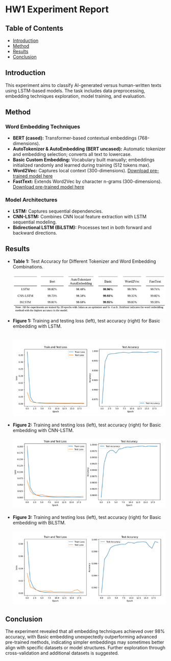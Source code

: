 # HW1 Experiment Report

## Table of Contents
- [Introduction](#introduction)
- [Method](#method)
- [Results](#results)
- [Conclusion](#conclusion)


## Introduction
This experiment aims to classify AI-generated versus human-written texts using LSTM-based models. The task includes data preprocessing, embedding techniques exploration, model training, and evaluation.


## Method
### Word Embedding Techniques
- **BERT (cased):** Transformer-based contextual embeddings (768-dimensions).
- **AutoTokenizer & AutoEmbedding (BERT uncased):** Automatic tokenizer and embedding selection; converts all text to lowercase.
- **Basic Custom Embedding:** Vocabulary built manually; embeddings initialized randomly and learned during training (512 tokens max).
- **Word2Vec:** Captures local context (300-dimensions).
  [Download pre-trained model here](https://huggingface.co/fse/word2vec-google-news-300)
- **FastText:** Extends Word2Vec by character n-grams (300-dimensions).
  [Download pre-trained model here](https://fasttext.cc/docs/en/english-vectors.html)

### Model Architectures
- **LSTM:** Captures sequential dependencies.
- **CNN-LSTM:** Combines CNN local feature extraction with LSTM sequential modeling.
- **Bidirectional LSTM (BiLSTM):** Processes text in both forward and backward directions.



## Results

- **Table 1:** Test Accuracy for Different Tokenizer and Word Embedding Combinations.
<br><br> 
![Test Accuracy Table](https://github.com/kailee0422/RNN-Transformer/blob/main/HW1/picture/Table1.png)
<br><br>
- **Figure 1:** Training and testing loss (left), test accuracy (right) for Basic embedding with LSTM.
<br><br>  
![Figure 1](https://github.com/kailee0422/RNN-Transformer/blob/main/HW1/picture/Figure1.png)
<br><br>
- **Figure 2:** Training and testing loss (left), test accuracy (right) for Basic embedding with CNN-LSTM.
<br><br> 
![Figure 2](https://github.com/kailee0422/RNN-Transformer/blob/main/HW1/picture/Figure2.png)
<br><br>
- **Figure 3:** Training and testing loss (left), test accuracy (right) for Basic embedding with BiLSTM.
<br><br> 
![Figure 3](https://github.com/kailee0422/RNN-Transformer/blob/main/HW1/picture/Figure3.png)



## Conclusion
The experiment revealed that all embedding techniques achieved over 98% accuracy, with Basic embedding unexpectedly outperforming advanced pre-trained methods, indicating simpler embeddings may sometimes better align with specific datasets or model structures. Further exploration through cross-validation and additional datasets is suggested.

